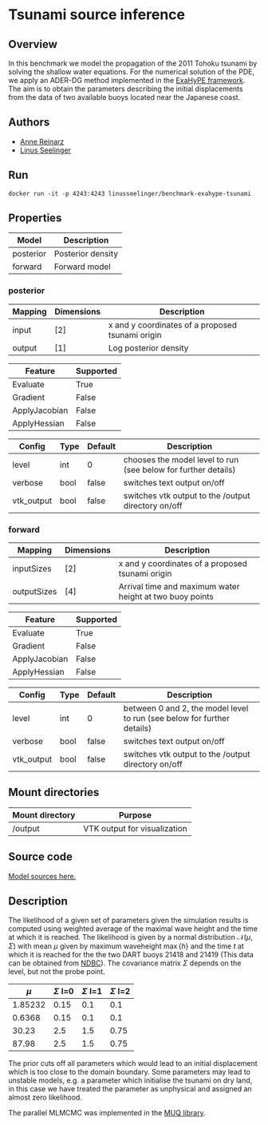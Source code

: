# Tsunami source inference

## Overview
In this benchmark we model the propagation of the 2011 Tohoku tsunami by solving the shallow water equations. For the numerical solution of the PDE, we apply an ADER-DG method implemented in the [ExaHyPE framework](https://doi.org/10.1016/j.cpc.2020.107251). The aim is to obtain the parameters describing the initial displacements from the data of two available buoys located near the Japanese coast.

## Authors
- [Anne Reinarz](mailto:anne.k.reinarz@durham.ac.uk)
- [Linus Seelinger](mailto:linus.seelinger@iwr.uni-heidelberg.de)

## Run

```
docker run -it -p 4243:4243 linusseelinger/benchmark-exahype-tsunami
```

## Properties

Model | Description
---|---
posterior | Posterior density
forward | Forward model

### posterior
Mapping | Dimensions | Description
---|---|---
input | [2] | x and y coordinates of a proposed tsunami origin
output | [1] | Log posterior density

Feature | Supported
---|---
Evaluate | True
Gradient | False
ApplyJacobian | False
ApplyHessian | False

Config | Type | Default | Description
---|---|---|---
level | int | 0 | chooses the model level to run (see below for further details)
verbose | bool | false | switches text output on/off
vtk_output | bool | false | switches vtk output to the /output directory on/off

### forward
Mapping | Dimensions | Description
---|---|---
inputSizes | [2] | x and y coordinates of a proposed tsunami origin
outputSizes | [4] | Arrival time and maximum water height at two buoy points

Feature | Supported
---|---
Evaluate | True
Gradient | False
ApplyJacobian | False
ApplyHessian | False

Config | Type | Default | Description
---|---|---|---
level | int | 0 | between 0 and 2, the model level to run (see below for further details)
verbose | bool | false | switches text output on/off
vtk_output | bool | false | switches vtk output to the /output directory on/off


## Mount directories
Mount directory | Purpose
---|---
/output | VTK output for visualization

## Source code

[Model sources here.](https://github.com/UM-Bridge/benchmarks/tree/main/benchmarks/exahype-tsunami)

## Description

The likelihood of a given set of parameters given the simulation results is computed using weighted average of the maximal wave height and the time at which it is reached.
The likelihood is given by a normal distribution $\mathcal{N}\left(\mu, \Sigma \right)$ with mean $\mu$ given by maximum waveheight $\max\{h\}$ and the time $t$ at which it is reached for the the two DART buoys 21418 and 21419 (This data can be obtained from [NDBC](https://www.ndbc.noaa.gov/)).
The covariance matrix $\Sigma$ depends on the level, but not the probe point.

| $\mu$   | $\Sigma$ l=0 |  $\Sigma$ l=1 |  $\Sigma$ l=2 |
|---------|--------------|---------------|---------------|
| 1.85232 | 0.15         | 0.1           | 0.1           |
| 0.6368  | 0.15         | 0.1           | 0.1           |
| 30.23   | 2.5          | 1.5           | 0.75          |
| 87.98   | 2.5          | 1.5           | 0.75          |

The prior cuts off all parameters which would lead to an initial displacement which is too close to the domain boundary.
Some parameters may lead to unstable models, e.g. a parameter which initialise the tsunami on dry land, in this case we have treated the parameter as unphysical and assigned an almost zero likelihood.

The parallel MLMCMC was implemented in the [MUQ library](https://joss.theoj.org/papers/10.21105/joss.03076).

